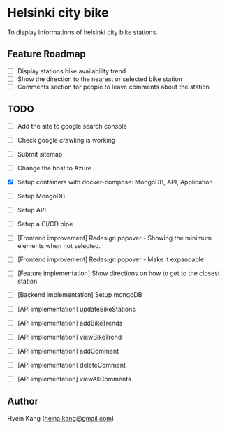 # Helsinki city bike

To display informations of helsinki city bike stations.

## Feature Roadmap

* [ ] Display stations bike availability trend
* [ ] Show the direction to the nearest or selected bike station
* [ ] Comments section for people to leave comments about the station

## TODO

* [ ] Add the site to google search console
* [ ] Check google crawling is working
* [ ] Submit sitemap
* [ ] Change the host to Azure

* [x] Setup containers with docker-compose: MongoDB, API, Application
* [ ] Setup MongoDB
* [ ] Setup API
* [ ] Setup a CI/CD pipe

* [ ] [Frontend improvement] Redesign popover - Showing the minimum elements when not selected.
* [ ] [Frontend improvement] Redesign popover - Make it expandable
* [ ] [Feature implementation] Show directions on how to get to the closest station
* [ ] [Backend implementation] Setup mongoDB
* [ ] [API implementation] updateBikeStations
* [ ] [API implementation] addBikeTrends
* [ ] [API implementation] viewBikeTrend
* [ ] [API implementation] addComment
* [ ] [API implementation] deleteComment
* [ ] [API implementation] viewAllComments

## Author
  Hyein Kang (heina.kang@gmail.com)